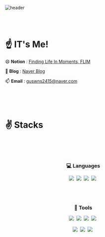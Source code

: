 <!-- 타이틀 -->
![header](https://capsule-render.vercel.app/api?type=waving&color=gradient&reversal=true&height=200&section=header&text=lt's%20Me!%20Hub&fontSize=60)
<br><br><br><br>

<!-- 프로필 -->
# ☝️ IT's Me!


😄 **Notion** : [Finding Life In Moments, FLIM](https://www.notion.so/1t-s-Me-FLIM-84f060d4aa6f47218d47020d77f9fbc5?pvs=21)

🌱 **Blog** : [Naver Blog](https://blog.naver.com/1tsmedev)

📫 **Email** : guswns2415@naver.com
<br><br><br><br><br>


<!--내용 부분-->
# ✌️ Stacks
<br><br><br>
<h3 align="center">💻 Languages</h3>
<div align="center">
    <img src="https://img.shields.io/badge/java-F3F3F3.svg?style=for-the-badge&logo=CoffeeScript&logoColor=red" />&nbsp
    <img src="https://img.shields.io/badge/Kotlin-F3F3F3.svg?style=for-the-badge&logo=kotlin&logoColor=#7F52FF" />&nbsp
    <img src="https://img.shields.io/badge/Flutter-F3F3F3.svg?style=for-the-badge&logo=flutter&logoColor=61DAFB" />&nbsp
    <img src="https://img.shields.io/badge/MySQL-F3F3F3.svg?style=for-the-badge&logo=mysql&logoColor=#4479A1" />&nbsp
</div>
<br><br><br>

<h3 align="center">🔨 Tools </h3>
<div align="center">
  <img src="https://img.shields.io/badge/github-F3F3F3.svg?style=for-the-badge&logo=github&logoColor=181717" />&nbsp
  <img src="https://img.shields.io/badge/Notion-F3F3F3.svg?style=for-the-badge&logo=notion&logoColor=black" />&nbsp
  <img src="https://img.shields.io/badge/Slack-F3F3F3.svg?style=for-the-badge&logo=slack&logoColor=4A154B" />&nbsp
  <img src="https://img.shields.io/badge/Miro-F3F3F3.svg?style=for-the-badge&logo=miro&logoColor=yellow" />&nbsp
</div>
<br>

<div align="center">
  <img src="https://img.shields.io/badge/Android%20Studio-F3F3F3.svg?style=for-the-badge&logo=android-studio&logoColor=#3DDC84" />&nbsp
  <img src="https://img.shields.io/badge/VSCode-F3F3F3.svg?style=for-the-badge&logo=visual-studio-code&logoColor=22ABF3" />&nbsp
  <img src="https://img.shields.io/badge/Unity-F3F3F3.svg?style=for-the-badge&logo=unity&logoColor=181717" />&nbsp
</div>
<br>

<!-- 주석
<a href="mailto:oka1313@gmail.com">
    <img
      src="https://img.shields.io/badge/oka1313@gmail.com-D14836?style=for-the-badge&logo=gmail&logoColor=white"/>&nbsp
</a>
-->

